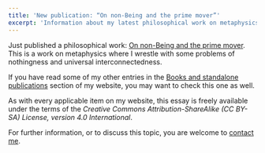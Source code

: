 ```yaml
---
title: 'New publication: “On non-Being and the prime mover”'
excerpt: 'Information about my latest philosophical work on metaphysics.'
---
```


Just published a philosophical work: [On non-Being and the prime
mover](https://protesilaos.com/nonbeing-prime-mover/).  This is a work
on metaphysics where I wrestle with some problems of nothingness and
universal interconnectedness.

If you have read some of my other entries in the [Books and standalone
publications](https://protesilaos.com/books/) section of my website, you
may want to check this one as well.

As with every applicable item on my website, this essay is freely
available under the terms of the _Creative Commons
Attribution-ShareAlike (CC BY-SA) License, version 4.0 International_.

For further information, or to discuss this topic, you are welcome to
[contact me](https://protesilaos.com/contact).
